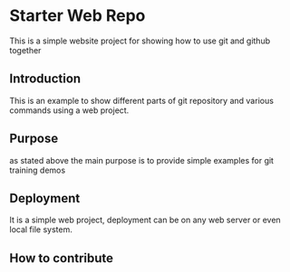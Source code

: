 # Starter Web Repo
This is a simple website project for showing how to use git and github together



## Introduction
This is an example to show different parts of git repository and various commands using a web project.


## Purpose
as stated above the main purpose is to provide simple examples for git training demos


## Deployment
It is a simple web project, deployment can be on any web server or even local file system.



## How to contribute